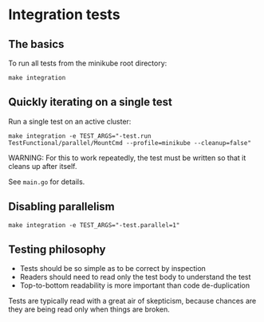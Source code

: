 # Integration tests

## The basics

To run all tests from the minikube root directory:

`make integration`

## Quickly iterating on a single test

Run a single test on an active cluster:

`make integration -e TEST_ARGS="-test.run TestFunctional/parallel/MountCmd --profile=minikube --cleanup=false"`

WARNING: For this to work repeatedly, the test must be written so that it cleans up after itself.

See `main.go` for details.

## Disabling parallelism

`make integration -e TEST_ARGS="-test.parallel=1"`

## Testing philosophy

- Tests should be so simple as to be correct by inspection
- Readers should need to read only the test body to understand the test
- Top-to-bottom readability is more important than code de-duplication

Tests are typically read with a great air of skepticism, because chances are they are being read only when things are broken. 
